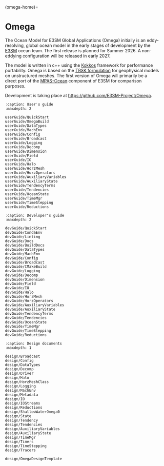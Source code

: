 (omega-home)=
# Omega

The Ocean Model for E3SM Global Applications (Omega) initially is an eddy-resolving,
global ocean model in the early stages of development by the
[E3SM](https://e3sm.org/) ocean team.  The first release is planned for
Summer 2026.  A non-eddying configuration will be released in early 2027.

The model is written in c++ using the [Kokkos](https://github.com/kokkos)
framework for performance portability.  Omega is based on the
[TRSK formulation](https://doi.org/10.1016/j.jcp.2009.08.006) for geophysical
models on unstructured meshes. The first version of Omega will primarily be a direct port
of the [MPAS-Ocean](https://e3sm.org/model/e3sm-model-description/v1-description/v1-ocean-sea-ice-land-ice/)
component of E3SM for comparison purposes.

Development is taking place at https://github.com/E3SM-Project/Omega.


```{toctree}
:caption: User's guide
:maxdepth: 2

userGuide/QuickStart
userGuide/OmegaBuild
userGuide/DataTypes
userGuide/MachEnv
userGuide/Config
userGuide/Broadcast
userGuide/Logging
userGuide/Decomp
userGuide/Dimension
userGuide/Field
userGuide/IO
userGuide/Halo
userGuide/HorzMesh
userGuide/HorzOperators
userGuide/AuxiliaryVariables
userGuide/AuxiliaryState
userGuide/TendencyTerms
userGuide/Tendencies
userGuide/OceanState
userGuide/TimeMgr
userGuide/TimeStepping
userGuide/Reductions
```

```{toctree}
:caption: Developer's guide
:maxdepth: 2

devGuide/QuickStart
devGuide/CondaEnv
devGuide/Linting
devGuide/Docs
devGuide/BuildDocs
devGuide/DataTypes
devGuide/MachEnv
devGuide/Config
devGuide/Broadcast
devGuide/CMakeBuild
devGuide/Logging
devGuide/Decomp
devGuide/Dimension
devGuide/Field
devGuide/IO
devGuide/Halo
devGuide/HorzMesh
devGuide/HorzOperators
devGuide/AuxiliaryVariables
devGuide/AuxiliaryState
devGuide/TendencyTerms
devGuide/Tendencies
devGuide/OceanState
devGuide/TimeMgr
devGuide/TimeStepping
devGuide/Reductions
```

```{toctree}
:caption: Design documents
:maxdepth: 1

design/Broadcast
design/Config
design/DataTypes
design/Decomp
design/Driver
design/Halo
design/HorzMeshClass
design/Logging
design/MachEnv
design/Metadata
design/IO
design/IOStreams
design/Reductions
design/ShallowWaterOmega0
design/State
design/Tendency
design/Tendencies
design/AuxiliaryVariables
design/AuxiliaryState
design/TimeMgr
design/Timers
design/TimeStepping
design/Tracers

design/OmegaDesignTemplate
```
